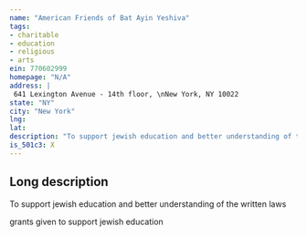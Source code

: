 ```yaml
---
name: "American Friends of Bat Ayin Yeshiva"
tags:
- charitable
- education
- religious
- arts
ein: 770602999
homepage: "N/A"
address: |
 641 Lexington Avenue - 14th floor, \nNew York, NY 10022
state: "NY"
city: "New York"
lng: 
lat: 
description: "To support jewish education and better understanding of the written laws"
is_501c3: X
---
```


## Long description

To support jewish education and better understanding of the written laws
  
  grants given to support jewish education
